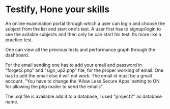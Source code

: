 # Testify, Hone your skills
An online examination portal through which a user can login and choose the subject from the list and start one's test.
A user first has to signup/login to see the avilable subjects and then only he can start his test. 
Its more like a practice test. 

One can view all the previous tests and performance graph through the dashboard.

For the email sending one has to add your email and password in "forget2.php" and "sign_up2.php" file, for the proper working of email.
One has to add the email else it will not work.
The email id must be a gmail account.
"You have to change the 'Allow Less Secure Apps' setting to ON for allowing the php mailer to send the emails".

The .sql file is available add it to a database, I used "project2" as database name.

